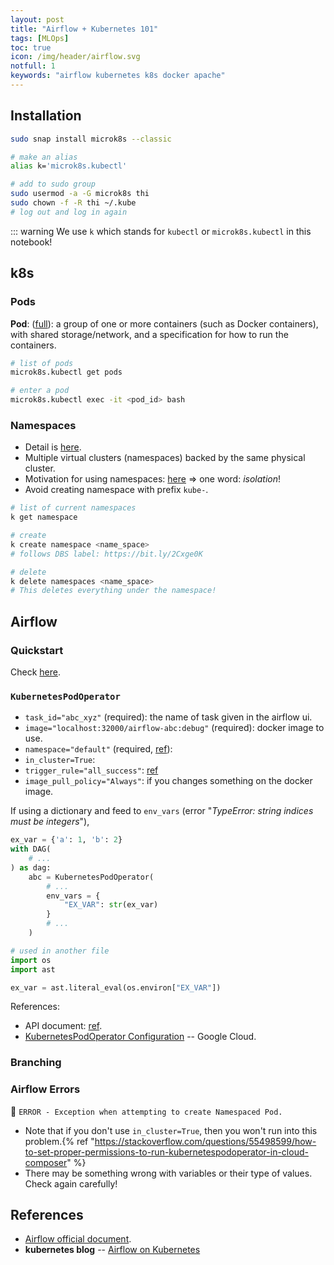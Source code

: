 ```yaml
---
layout: post
title: "Airflow + Kubernetes 101"
tags: [MLOps]
toc: true
icon: /img/header/airflow.svg
notfull: 1
keywords: "airflow kubernetes k8s docker apache"
---
```


## Installation

<div class="col-2-equal">

``` bash
sudo snap install microk8s --classic
```

``` bash
# make an alias
alias k='microk8s.kubectl'
```

``` bash
# add to sudo group
sudo usermod -a -G microk8s thi
sudo chown -f -R thi ~/.kube
# log out and log in again
```
</div>

::: warning
We use `k` which stands for `kubectl` or `microk8s.kubectl` in this notebook!

## k8s

### Pods

__Pod__: ([full](https://kubernetes.io/docs/concepts/workloads/pods/pod/)): a group of one or more containers (such as Docker containers), with shared storage/network, and a specification for how to run the containers.

<div class="col-2-equal">

``` bash
# list of pods
microk8s.kubectl get pods
```

``` bash
# enter a pod
microk8s.kubectl exec -it <pod_id> bash
```
</div>

### Namespaces

- Detail is [here](https://kubernetes.io/docs/concepts/overview/working-with-objects/namespaces/).
- Multiple virtual clusters (namespaces) backed by the same physical cluster.
- Motivation for using namespaces: [here](https://kubernetes.io/docs/tasks/administer-cluster/namespaces/#understanding-the-motivation-for-using-namespaces) => one word: _isolation_!
- Avoid creating namespace with prefix `kube-`.

<div class="col-2-equal">

``` bash
# list of current namespaces
k get namespace
```

``` bash
# create
k create namespace <name_space>
# follows DBS label: https://bit.ly/2Cxge0K
```

``` bash
# delete
k delete namespaces <name_space>
# This deletes everything under the namespace!
```
</div>

## Airflow

### Quickstart

Check [here](https://airflow.apache.org/docs/stable/start.html#quick-start).

### `KubernetesPodOperator`

- `task_id="abc_xyz"` (required): the name of task given in the airflow ui.
- `image="localhost:32000/airflow-abc:debug"` (required): docker image to use.
- `namespace="default"` (required, [ref](https://kubernetes.io/docs/concepts/overview/working-with-objects/namespaces/)):
- `in_cluster=True`:
- `trigger_rule="all_success"`: [ref](https://airflow.apache.org/docs/1.10.1/concepts.html?highlight=trigger_rule#trigger-rules)
- `image_pull_policy="Always"`: if you changes something on the docker image.

If using a dictionary and feed to `env_vars` (error "_TypeError: string indices must be integers_"),

<div class="col-2-equal">


``` python
ex_var = {'a': 1, 'b': 2}
with DAG(
    # ...
) as dag:
    abc = KubernetesPodOperator(
        # ...
        env_vars = {
            "EX_VAR": str(ex_var)
        }
        # ...
    )
```

``` python
# used in another file
import os
import ast

ex_var = ast.literal_eval(os.environ["EX_VAR"])
```
</div>

References:

- API document: [ref](https://airflow.apache.org/docs/1.10.1/kubernetes.html).
- [KubernetesPodOperator Configuration](https://cloud.google.com/composer/docs/how-to/using/using-kubernetes-pod-operator) -- Google Cloud.

### Branching

### Airflow Errors

🔅 `ERROR - Exception when attempting to create Namespaced Pod.`

- Note that if you don't use `in_cluster=True`, then you won't run into this problem.{% ref "https://stackoverflow.com/questions/55498599/how-to-set-proper-permissions-to-run-kubernetespodoperator-in-cloud-composer" %}
- There may be something wrong with variables or their type of values. Check again carefully!

## References

- [Airflow official document](https://airflow.apache.org/docs/stable/).
- **kubernetes blog** -- [Airflow on Kubernetes](https://kubernetes.io/blog/2018/06/28/airflow-on-kubernetes-part-1-a-different-kind-of-operator/)
